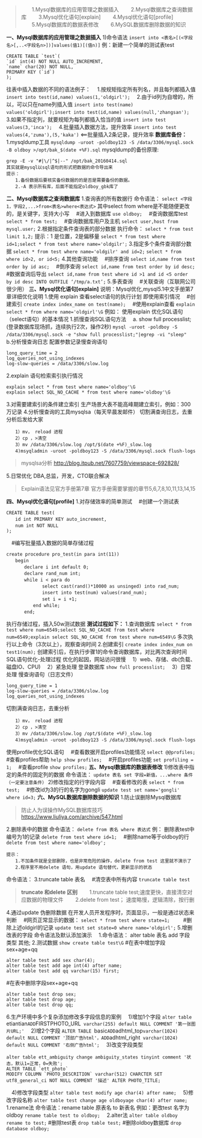 > 　　1.Mysql数据库的应用管理之数据插入
> 　　2.Mysql数据库之查询数据库
> 　　3.Mysql优化语句[explain]
> 　　4.Mysql优化语句[profile]
> 　　5.Mysql数据库的数据表修改
> 　　6.MySQL数据库删除数据的知识

**一、Mysql数据库的应用管理之数据插入**
1)命令语法
`insert into <表名>[(<字段名>[,..<字段名n>])]values(值1)[(值n)]`
例：新建一个简单的测试表test

```
CREATE TABLE `test`(
`id` int(4) NOT NULL AUTO_INCREMENT,
`name` char(20) NOT NULL,
PRIMARY KEY (`id`)
);
```

往表中插入数据的不同的语法例子：
　1.按规矩指定所有列名，并且每列都插入值
`insert into test(id,name) values(1,'oldgirl');`
　2.由于id列为自增的，所以，可以只在name列插入值
`insert into test(name) values('oldgirl');insert into test(id,name) values(null,'zhangsan');`
　3.如果不指定列，就要规矩为每列都插入恰当的值
`insert into test values(3,'inca');`
　4.批量插入数据方法，提升效率
`insert into test values(4,'zuma'),(5,'kaka')` <==批量插入2条记录，提升效率 **数据库备份：**
1.mysqldump工具
`mysqldump -uroot -poldboy123 -S /data/3306/mysql.sock -B oldboy >/opt/bak_$(date +%F).sql`
mysqldump的备份原理:

```
grep -E -v "#|\/|^$|--" /opt/bak_20160414.sql
其实就是mysql以sql语句的形式把数据的命令导出来
提示：
　　1.备份数据后要核实备份数据的的是否是需要备份的数据。
　　2.-A 表示所有库，后面不能指定oldboy_gbk库了
```

**二、Mysql数据库之查询数据库**
1.查询表的所有数据行
命令语法：
`select <字段1，字段2,...>from<表名>where<表达式>`
其中select from where是不能随便更改的，是关键字，支持大小写
　#进入到数据库
`use oldboy;`
　#查询数据库test
`select * from test;`
　#查询数据库用户及主机
`select user,host from mysql.user;`
2.根据指定条件查询表的部分数据
执行命令：
`select * from test limit 1,2;`
提示：1 是位置，2是偏移量
`select * from test where id=1;select * from test where name='oldgilr';`
3.指定多个条件查询部分数据
`select * from test where name='oldgilr' and id=2;`
`select * from where id>2, or id<5;`
4.其他查询功能
　#排序查询
`select id,name from test order by id asc;`
　#倒序查询
`select id,name from test order by id desc;`
　#数据查询后导出
`select id,name from test where id >1 and id <5 order by id desc INTO OUTFILE ‘/tmp/a.txt’;`
5.多表查询
　#关联查询（互联网公司很少用）
**三、Mysql优化语句[explain]**
说明：Mysql优化,mysql5.1中文手册第7章详细优化说明
1.使用 explain 查看select语句的执行计划
即使用索引情况
　#创建索引
`create index index_name on test(name);`
　#使用explain查看
`explain select * from where name='oldgirl'\G`
例如：
使用explain 优化SQL语句（select语句）的基本情况
1.抓慢查询SQL语句方法
　a. show full processlist;(登录数据库现场抓，连续执行2次，操作2秒)
`mysql -uroot -poldboy -S /data/3306/mysql.sock -e "show full processlist;"|egrep -vi "sleep"`
　b.分析慢查询日志
配置参数记录慢查询语句

```
long_query_time = 2
log_queries_not_using_indexes
log-slow-queries = /data/3306/slow.log
```

2.explain 语句检索索引执行情况

```
explain select * from test where name='oldboy'\G
explain select SQL_NO_CACHE * from test where name='oldboy'\G
```

3.对需要建索引的条件建立索引
生产场景大表不能高峰期建立索引，例如：300万记录
4.分析慢查询的工具mysqlsa（每天早晨发邮件）
切割满查询日志，去重分析后发给大家

```
　　1）mv， reload 进程
　　2）cp ，>清空
　　3）mv /data/3306/slow.log /opt/$(date +%F)_slow.log
　　4)msyqladmin -uroot -poldboy123 -S /data/3306/mysql.sock flush-logs
```

> mysqlsa分析
> http://blog.itpub.net/7607759/viewspace-692828/

5.日常优化
DBA,总监，开发，CTO联合解决

> Explain语法见官方手册第7章
> 官方手册需要掌握的章节5,6,7,8,10,11,13,14,15

**四、Mysql优化语句[profile]**
1.对存储效率的简单测试
　#创建一个测试表

```
CREATE TABLE test(
　　id int PRIMARY KEY auto_increment,
　　num int NOT NULL
);
```

　#编写批量插入数据的简单存储过程

```
create procedure pro_test(in para int(11))
　　begin
　　　　declare i int default 0;
　　　　declare rand_num int;
　　　　while i < para do
　　　　　　　　select cast(rand()*10000 as unsinged) into rad_num;
　　　　　　　　insert into test(num) values(rand_num);
　　　　　　　　set i = i +1;
　　　　　　end while;
　　　　end;
```

执行存储过程，插入50w测试数据
**测试过程如下：**
1.查询数据库
`select * from test where num=6549;select SQL_NO_CACHE from test where num=6549;explain select SQL_NO_CACHE from test where num=6549\G`
多次执行以上命令（3次以上），观察查询时间
2.创建索引
`create index index_num on test1(num);`
创建索引后，在执行步骤1的命令查询数据库，对比两次查询时间
SQL语句优化-处理过程
优化的起因，网站访问很慢
　1）web、存储、db(负载、磁盘IO、CPU)
　2）紧急处理
登录数据库
`show full processlist;`
　3）日常处理
慢查询语句（日志文件）

```
long_query_time = 1
log-slow-queries = /data/3306/slow.log
log_queries_not_using_indexes
```

切割满查询日志，去重分析

```
　　1）mv， reload 进程
　　2）cp ，>清空
　　3）mv /data/3306/slow.log /opt/$(date +%F)_slow.log
　　4)msyqladmin -uroot -poldboy123 -S /data/3306/mysql.sock flush-logs
```

使用profile优化SQL语句
　#查看数据开启profiles功能情况
`select @@profiles;`
　#查看profiles帮助
`help show profiles;`
　#开启profiles功能
`set profiling = 1;`
　#查看profile
`show profiles;`
**五、Mysql数据库的数据表修改**
1)修改表中指定的条件的固定列的数据
命令语法：
`update 表名 set 字段=新值，...where 条件（一定要注意条件）`
2)修改指定的行字段内容
　#查看修改的表
`select * from test;`
　#修改id为3的行的名字为gongli
`update test set name='gongli' where id=3;`
**六、MySQL数据库删除数据的知识**
1.防止误删除Mysql数据库

> 防止人为误操作MySQL数据库技巧
> https://www.liuliya.com/archive/547.html

2.删除表中的数据
命令语法：
`delete from 表名 where 表达式`
例：
删除表test中编号为1的记录
`delete from test where id=1;`
　#删除name等于oldboy的行
`delete from test where name='oldboy';`

```
提示：
　　1.不加条件就是全部删除，也是非常危险的操作，delete from test 这里就不演示了
　　2.程序里不用delete 语句，用update 语句替代，更新显示的状态
```

命令语法：
3.truncate table 表名
　#清空表中所有内容
`truncate table test`

> **truncate 和delete 区别**
> 　　1.truncate table test;速度更快，直接清空对应数据的物理文件
> 　　2.delete from test； 速度略慢，逻辑清除，按行删

4.通过update 伪删除数据
在开发人员开发程序时，页面显示，一般是通过状态来判断
　#网页正常显示的数据：
`select * from test where state=1;`
　
　#删除上述oldgirl的记录
`update test set state=0 where name='oldgirl';`
5.增删改表的字段
命令语法及默认添加演示
　1.命令语法：
alter table 表名 add 字段 类型 其他;
2.测试数据
`show create table test\G`
\#在表中增加字段sex+age+qq

```
alter table test add sex char(4);
alter table test add age int(4) after name;
alter table test add qq varchar(15) first;
```

\#在表中删除字段sex+age+qq

```
alter table test drop sex;
alter table test drop age;
alter table test drop qq;
```

6.生产环境中多个复杂添加修改多字段信息的案例
　1)增加1个字段
`alter table `etiantian` ADD `FIRSTPHOTO_URL` varchar(255) default NULL COMMENT '第一张图片URL;'`
　2)增2个字段
`ALTER TABLE `basic` ADD `adhtml_top` varchar(1024) default NULL COMMENT '顶部广告html'，ADD `adhtml_right` varchar(1024) default NULL COMMENT '右侧广告html';`
　3)改变字段类型

```
alter table ett_ambiguity change ambiguity_states tinyint comment '状态，默认1=正常，0=失败';
ALTER TABLE `ett_photo`
MODIFY COLUMN `PHOTO_DESCRITION` varchar(512) CHARCTER SET utf8_general_ci NOT NULL COMMENT '描述' ALTER PHOTO_TITLE;
```

　4)修改字段类型
`alter table test modify age char(4) after name;`
　5)修改字段名称
`alter table test change age oldboyage char(4) after name;`
　1.rename法
命令语法：rename table 原表名 to 新表名
例如：更改test 名字为oldboy
`rename table test to oldboy;`
　2.alter法
`alter table oldboy rename to test;`
\#删除test表
`drop table test;`
\#删除oldboy数据库
`drop database oldboy;`